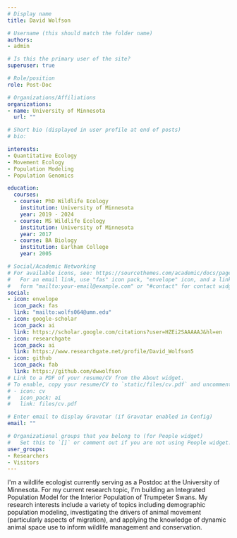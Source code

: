 ```yaml
---
# Display name
title: David Wolfson

# Username (this should match the folder name)
authors: 
- admin

# Is this the primary user of the site?
superuser: true

# Role/position
role: Post-Doc

# Organizations/Affiliations
organizations:
- name: University of Minnesota
  url: ""

# Short bio (displayed in user profile at end of posts)
# bio: 

interests:
- Quantitative Ecology 
- Movement Ecology
- Population Modeling
- Population Genomics

education:
  courses:
  - course: PhD Wildlife Ecology
    institution: University of Minnesota
    year: 2019 - 2024
  - course: MS Wildlife Ecology
    institution: University of Minnesota
    year: 2017
  - course: BA Biology
    institution: Earlham College
    year: 2005

# Social/Academic Networking
# For available icons, see: https://sourcethemes.com/academic/docs/page-builder/#icons
#   For an email link, use "fas" icon pack, "envelope" icon, and a link in the
#   form "mailto:your-email@example.com" or "#contact" for contact widget.
social:
- icon: envelope
  icon_pack: fas
  link: "mailto:wolfs064@umn.edu"
- icon: google-scholar
  icon_pack: ai
  link: https://scholar.google.com/citations?user=HZEi2SAAAAAJ&hl=en
- icon: researchgate
  icon_pack: ai
  link: https://www.researchgate.net/profile/David_Wolfson5
- icon: github
  icon_pack: fab
  link: https://github.com/dwwolfson
# Link to a PDF of your resume/CV from the About widget.
# To enable, copy your resume/CV to `static/files/cv.pdf` and uncomment the lines below.
# - icon: cv
#   icon_pack: ai
#   link: files/cv.pdf

# Enter email to display Gravatar (if Gravatar enabled in Config)
email: ""

# Organizational groups that you belong to (for People widget)
#   Set this to `[]` or comment out if you are not using People widget.
user_groups:
- Researchers
- Visitors
---
```


I'm a wildlife ecologist currently serving as a Postdoc at the University of Minnesota. For my current research topic, I'm building an Integrated Population Model for the Interior Population of Trumpeter Swans. My research interests include a variety of topics including demographic population modeling, investigating the drivers of animal movement (particularly aspects of migration), and applying the knowledge of dynamic animal space use to inform wildlife management and conservation. 


